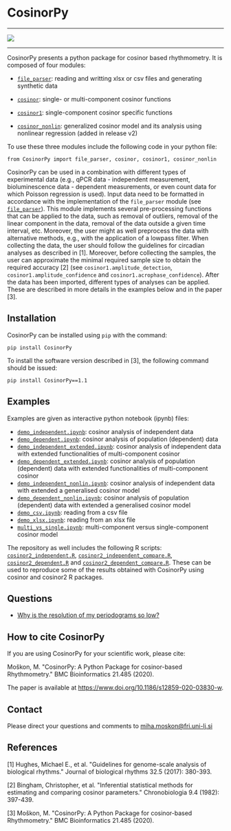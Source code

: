 # CosinorPy

---

[![](https://img.shields.io/badge/doi-10.1186%2Fs12859--020--03830--w-brightgreen)](https://doi.org/10.1186/s12859-020-03830-w)

---

CosinorPy presents a python package for cosinor based rhythmometry. It is composed of four modules:
* [`file_parser`](docs/docs_file_parser.md): reading and writting xlsx or csv files and generating synthetic data

* [`cosinor`](docs/docs_cosinor.md): single- or multi-component cosinor functions

* [`cosinor1`](docs/docs_cosinor1.md): single-component cosinor specific functions

* [`cosinor_nonlin`](https://github.com/mmoskon/CosinorPy/blob/master/CosinorPy/cosinor_nonlin.py): generalized cosinor model and its analysis using nonlinear regression  (added in release v2)

To use these three modules include the following code in your python file:

`from CosinorPy import file_parser, cosinor, cosinor1, cosinor_nonlin`

CosinorPy can be used in a combination with different types of experimental data (e.g., qPCR data - independent measurement, bioluminescence data - dependent measurements, or even count data for which Poisson regression is used). Input data need to be formatted in accordance with the implementation of the `file_parser` module (see [`file_parser`](docs/docs_file_parser.md)). This module implements several pre-processing functions that can be applied to the data, such as removal of outliers, removal of the linear component in the data, removal of the data outside a given time interval, etc. Moreover, the user might as well preprocess the data with alternative methods, e.g., with the application of a lowpass filter. When collecting the data, the user should follow the guidelines for circadian analyses as described in [1]. Moreover, before collecting the samples, the user can approximate the minimal required sample size to obtain the required accuracy [2] (see `cosinor1.amplitude_detection`, `cosinor1.amplitude_confidence` and `cosinor1.acrophase_confidence`). After the data has been imported, different types of analyses can be applied. These are described in more details in the examples below and in the paper [3].

## Installation

CosinorPy can be installed using `pip` with the command:

`pip install CosinorPy`

To install the software version described in [3], the following command should be issued:

`pip install CosinorPy==1.1`

## Examples
Examples are given as interactive python notebook (ipynb) files:
* [`demo_independent.ipynb`](demo_independent.ipynb): cosinor analysis of independent data
* [`demo_dependent.ipynb`](demo_dependent.ipynb): cosinor analysis of population (dependent) data
* [`demo_independent_extended.ipynb`](demo_independent_extended.ipynb): cosinor analysis of independent data with extended functionalities of multi-component cosinor
* [`demo_dependent_extended.ipynb`](demo_dependent_extended.ipynb): cosinor analysis of population (dependent) data with extended functionalities of multi-component cosinor
* [`demo_independent_nonlin.ipynb`](demo_independent_nonlin.ipynb): cosinor analysis of independent data with extended a generalised cosinor model
* [`demo_dependent_nonlin.ipynb`](demo_dependent_nonlin.ipynb): cosinor analysis of population (dependent) data with extended a generalised cosinor model
* [`demo_csv.ipynb`](demo_csv.ipynb): reading from a csv file 
* [`demo_xlsx.ipynb`](demo_xlsx.ipynb): reading from an xlsx file
* [`multi_vs_single.ipynb`](multi_vs_single.ipynb): multi-component versus single-component cosinor model

The repository as well includes the following R scripts: [`cosinor2_independent.R`](cosinor2_independent.R), [`cosinor2_independent_compare.R`](cosinor2_independent_compare.R), [`cosinor2_dependent.R`](cosinor2_dependent.R) and [`cosinor2_dependent_compare.R`](cosinor2_dependent_compare.R). These can be used to reproduce some of the results obtained with CosinorPy using cosinor and cosinor2 R packages.

## Questions
* [Why is the resolution of my periodograms so low?](https://github.com/mmoskon/CosinorPy/blob/master/docs/periodograms.md)

## How to cite CosinorPy
If you are using CosinorPy for your scientific work, please cite:

Moškon, M. "CosinorPy: A Python Package for cosinor-based Rhythmometry." BMC Bioinformatics 21.485 (2020).

The paper is available at <https://www.doi.org/10.1186/s12859-020-03830-w>.

## Contact
Please direct your questions and comments to [miha.moskon@fri.uni-lj.si](mailto:miha.moskon@fri.uni-lj.si)

## References

[1] Hughes, Michael E., et al. "Guidelines for genome-scale analysis of biological rhythms." Journal of biological rhythms 32.5 (2017): 380-393.

[2] Bingham, Christopher, et al. "Inferential statistical methods for estimating and comparing cosinor parameters." Chronobiologia 9.4 (1982): 397-439.

[3] Moškon, M. "CosinorPy: A Python Package for cosinor-based Rhythmometry." BMC Bioinformatics 21.485 (2020).